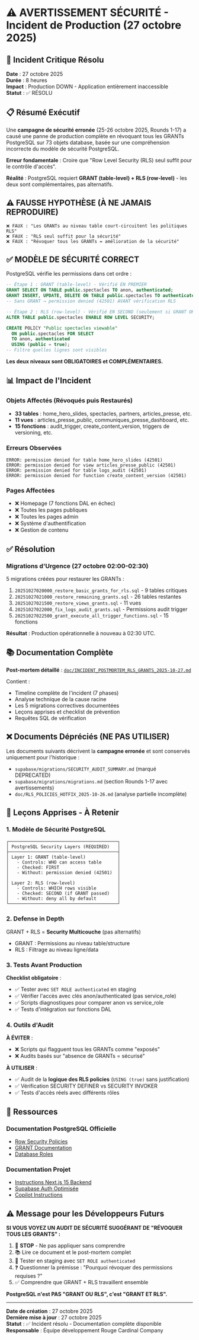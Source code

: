 # ⚠️ AVERTISSEMENT SÉCURITÉ - Incident de Production (27 octobre 2025)

## 🚨 Incident Critique Résolu

**Date** : 27 octobre 2025  
**Durée** : 8 heures  
**Impact** : Production DOWN - Application entièrement inaccessible  
**Statut** : ✅ RÉSOLU  

## 📋 Résumé Exécutif

Une **campagne de sécurité erronée** (25-26 octobre 2025, Rounds 1-17) a causé une panne de production complète en révoquant tous les GRANTs PostgreSQL sur 73 objets database, basée sur une compréhension incorrecte du modèle de sécurité PostgreSQL.

**Erreur fondamentale** : Croire que "Row Level Security (RLS) seul suffit pour le contrôle d'accès".

**Réalité** : PostgreSQL requiert **GRANT (table-level) + RLS (row-level)** - les deux sont complémentaires, pas alternatifs.

## ⚠️ FAUSSE HYPOTHÈSE (À NE JAMAIS REPRODUIRE)

```
❌ FAUX : "Les GRANTs au niveau table court-circuitent les politiques RLS"
❌ FAUX : "RLS seul suffit pour la sécurité"
❌ FAUX : "Révoquer tous les GRANTs = amélioration de la sécurité"
```

## ✅ MODÈLE DE SÉCURITÉ CORRECT

PostgreSQL vérifie les permissions dans cet ordre :

```sql
-- Étape 1 : GRANT (table-level) - Vérifié EN PREMIER
GRANT SELECT ON TABLE public.spectacles TO anon, authenticated;
GRANT INSERT, UPDATE, DELETE ON TABLE public.spectacles TO authenticated;
-- Sans GRANT → permission denied (42501) AVANT vérification RLS

-- Étape 2 : RLS (row-level) - Vérifié EN SECOND (seulement si GRANT OK)
ALTER TABLE public.spectacles ENABLE ROW LEVEL SECURITY;

CREATE POLICY "Public spectacles viewable"
  ON public.spectacles FOR SELECT
  TO anon, authenticated
  USING (public = true);
-- Filtre quelles lignes sont visibles
```

**Les deux niveaux sont OBLIGATOIRES et COMPLÉMENTAIRES.**

## 📊 Impact de l'Incident

### Objets Affectés (Révoqués puis Restaurés)

- **33 tables** : home_hero_slides, spectacles, partners, articles_presse, etc.
- **11 vues** : articles_presse_public, communiques_presse_dashboard, etc.
- **15 fonctions** : audit_trigger, create_content_version, triggers de versioning, etc.

### Erreurs Observées

```
ERROR: permission denied for table home_hero_slides (42501)
ERROR: permission denied for view articles_presse_public (42501)
ERROR: permission denied for table logs_audit (42501)
ERROR: permission denied for function create_content_version (42501)
```

### Pages Affectées

- ❌ Homepage (7 fonctions DAL en échec)
- ❌ Toutes les pages publiques
- ❌ Toutes les pages admin
- ❌ Système d'authentification
- ❌ Gestion de contenu

## ✅ Résolution

### Migrations d'Urgence (27 octobre 02:00-02:30)

5 migrations créées pour restaurer les GRANTs :

1. `20251027020000_restore_basic_grants_for_rls.sql` - 9 tables critiques
2. `20251027021000_restore_remaining_grants.sql` - 26 tables restantes
3. `20251027021500_restore_views_grants.sql` - 11 vues
4. `20251027022000_fix_logs_audit_grants.sql` - Permissions audit trigger
5. `20251027022500_grant_execute_all_trigger_functions.sql` - 15 fonctions

**Résultat** : Production opérationnelle à nouveau à 02:30 UTC.

## 📚 Documentation Complète

**Post-mortem détaillé** : [`doc/INCIDENT_POSTMORTEM_RLS_GRANTS_2025-10-27.md`](./INCIDENT_POSTMORTEM_RLS_GRANTS_2025-10-27.md)

Contient :

- Timeline complète de l'incident (7 phases)
- Analyse technique de la cause racine
- Les 5 migrations correctives documentées
- Leçons apprises et checklist de prévention
- Requêtes SQL de vérification

## ❌ Documents Dépréciés (NE PAS UTILISER)

Les documents suivants décrivent la **campagne erronée** et sont conservés uniquement pour l'historique :

- `supabase/migrations/SECURITY_AUDIT_SUMMARY.md` (marqué DEPRECATED)
- `supabase/migrations/migrations.md` (section Rounds 1-17 avec avertissements)
- `doc/RLS_POLICIES_HOTFIX_2025-10-26.md` (analyse partielle incomplète)

## 🎯 Leçons Apprises - À Retenir

### 1. Modèle de Sécurité PostgreSQL

```
┌─────────────────────────────────────────┐
│ PostgreSQL Security Layers (REQUIRED)   │
├─────────────────────────────────────────┤
│ Layer 1: GRANT (table-level)            │
│   - Controls: WHO can access table      │
│   - Checked: FIRST                      │
│   - Without: permission denied (42501)  │
│                                         │
│ Layer 2: RLS (row-level)                │
│   - Controls: WHICH rows visible        │
│   - Checked: SECOND (if GRANT passed)   │
│   - Without: deny all by default        │
└─────────────────────────────────────────┘
```

### 2. Defense in Depth

GRANT + RLS = **Security Multicouche** (pas alternatifs)

- GRANT : Permissions au niveau table/structure
- RLS : Filtrage au niveau ligne/data

### 3. Tests Avant Production

**Checklist obligatoire** :

- ✅ Tester avec `SET ROLE authenticated` en staging
- ✅ Vérifier l'accès avec clés anon/authenticated (pas service_role)
- ✅ Scripts diagnostiques pour comparer anon vs service_role
- ✅ Tests d'intégration sur fonctions DAL

### 4. Outils d'Audit

**À ÉVITER** :

- ❌ Scripts qui flagguent tous les GRANTs comme "exposés"
- ❌ Audits basés sur "absence de GRANTs = sécurisé"

**À UTILISER** :

- ✅ Audit de la **logique des RLS policies** (`USING (true)` sans justification)
- ✅ Vérification SECURITY DEFINER vs SECURITY INVOKER
- ✅ Tests d'accès réels avec différents rôles

## 🔗 Ressources

### Documentation PostgreSQL Officielle

- [Row Security Policies](https://www.postgresql.org/docs/current/ddl-rowsecurity.html)
- [GRANT Documentation](https://www.postgresql.org/docs/current/sql-grant.html)
- [Database Roles](https://www.postgresql.org/docs/current/user-manag.html)

### Documentation Projet

- [Instructions Next.js 15 Backend](../../../.github/instructions/nextjs15-backend-with-supabase.instructions.md)
- [Supabase Auth Optimisée](../../../.github/instructions/nextjs-supabase-auth-2025.instructions.md)
- [Copilot Instructions](../../../.github/copilot-instructions.md)

## ⚠️ Message pour les Développeurs Futurs

**SI VOUS VOYEZ UN AUDIT DE SÉCURITÉ SUGGÉRANT DE "RÉVOQUER TOUS LES GRANTS" :**

1. 🛑 **STOP** - Ne pas appliquer sans comprendre
2. 📚 Lire ce document et le post-mortem complet
3. 🧪 Tester en staging avec `SET ROLE authenticated`
4. ❓ Questionner la prémisse : "Pourquoi révoquer des permissions requises ?"
5. ✅ Comprendre que GRANT + RLS travaillent ensemble

**PostgreSQL n'est PAS "GRANT OU RLS", c'est "GRANT ET RLS".**

---

**Date de création** : 27 octobre 2025  
**Dernière mise à jour** : 27 octobre 2025  
**Statut** : ✅ Incident résolu - Documentation complète disponible  
**Responsable** : Équipe développement Rouge Cardinal Company
